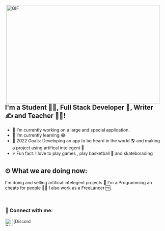 <img align="right" alt="GIF" src="https://github.com/abhisheknaiidu/abhisheknaiidu/blob/master/code.gif?raw=true" width="500" height="320" />

## I'm a Student 👨‍🎓, Full Stack Developer 🚀, Writer ✍ and Teacher 👨‍🎓!
- 🔭 I’m currently working on a large and special application.
- 🌱 I’m currently learning 😂
- 🥅 2022 Goals: Developing an app to be heard in the world 🌎 and making a project using artifical intelegent 🤖
- ⚡ Fun fact: I love to play games , play basketball 🏀 and skateborading 
## ⏲ What we are doing now:
I'm doing and selling artifical intelegent projects 🤖
I'm a Programming an cheats for people 👩‍💻
I also work as a FreeLancer 🆓.

<br />

### 📩 Connect with me:

[<img align="left" alt="Discord" width="24px" src="https://raw.githubusercontent.com/peterthehan/peterthehan/master/assets/discord.svg" />Discord
